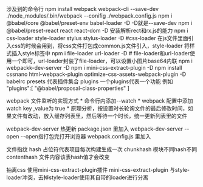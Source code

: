 涉及到的命令行
npm install webpack webpack-cli --save-dev
./node_modules/.bin/webpack --conifig ./webpack.config.js
npm i @babel/core @babel/preset-env babel-loader -D -D就是--save-dev
npm i @babel/preset-react react react-dom -D 安装解析rect和rx.js的能力
npm i css-loader style-loader stylus stylus-loader -D #css-loader 在js文件里面引入css的时候会用到，将css文件打包成common.js文件引入，style-loader 将样式插入style标签中
npm i file-loader url-loader -D # file-loader和url-loader使用一个即可，url-loader封装了file-loader，可以设置小图片base64内联
npm i webpackk-dev-server -D
npm i mini-css-extract-plugin -D
npm install cssnano html-webpack-plugin optimize-css-assets-webpack-plugin -D
babelrc 
    presets 代表插件集合
    plugins 一个plugins代表一个功能
    例如
        "plugins":[
            "@babel/proposal-class-properties"
        ]

webpack 文件监听的实现方式
    * 命令行内添加--watch
    * webpack 配置中添加watch key ,value为 true
    * 原理分析，按设置时长轮询文件的最后修改时间，如果文件有改动，放入缓存列表里，然后等待一个时长，统一更新列表里的文件

webpack-dev-server 热更新
    package.json 里加入 webpack-dev-server --open --open指打包完打开浏览器
    webpack.config.js 里加入

文件指纹
    hash 占位符代表项目每次构建生成一次
    chunkhash 模块不同hash不同
    contenthash 文件内容该表hash值才会改变

抽离css
    使用mini-css-extract-plugin插件
    mini-css-extract-plugin 与style-loader冲突，去掉style-loader使用其自带的loader进行分离